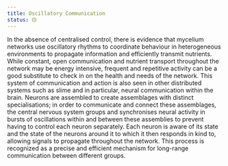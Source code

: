 ```yaml
---
title: Oscillatory Communication
status: 🟡
---
```


In the absence of centralised control, there is evidence that mycelium networks use oscillatory rhythms to coordinate behaviour in heterogeneous environments to propagate information and efficiently transmit nutrients. While constant, open communication and nutrient transport throughout the network may be energy intensive, frequent and repetitive activity can be a good substitute to check in on the health and needs of the network. This system of communication and action is also seen in other distributed systems such as slime and in particular, neural communication within the brain. Neurons are assembled to create assemblages with distinct specialisations; in order to communicate and connect these assemblages, the central nervous system groups and synchronises neural activity in bursts of oscillations within and between these assemblies to prevent having to control each neuron separately. Each neuron is aware of its state and the state of the neurons around it to which it then responds in kind to, allowing signals to propagate throughout the network. This process is recognized as a precise and efficient mechanism for long-range communication between different groups.
